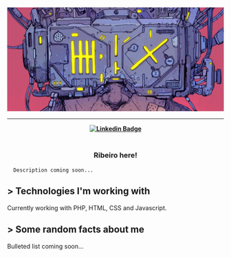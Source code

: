 <h4 align="center">
  <img src="img/cover.jpg" />
  <hr>

  [![Linkedin Badge](https://img.shields.io/badge/-Linkedin-blue?style=for-the-badge&logo=Linkedin&logoColor=white&link=https://github.com/lucasribeiro1024b)](https://www.linkedin.com/in/lucas-ribeiro-php-developer/)

</h4>

<h3 align="center">
  <br>
  Ribeiro here!
  <br>
</h3>

```
  Description coming soon...
```

## > Technologies I'm working with
  Currently working with PHP, HTML, CSS and Javascript.
## > Some random facts about me
  Bulleted list coming soon...